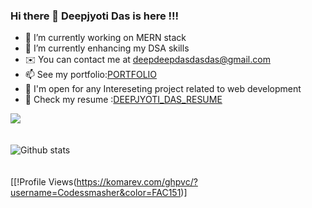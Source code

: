 ### Hi there 👋 Deepjyoti Das is here !!!

- 🔭 I’m currently working on MERN stack
- 🌱 I’m currently enhancing my DSA skills
- ✉️ You can contact me at [deepdeepdasdasdas@gmail.com](mailto:deepdeepdasdasdas@gmail.com)
- 📫 See my portfolio:[PORTFOLIO](https://portfolio-ebon-beta.vercel.app)
- 👯 I'm open for any Intereseting project related to web development
- 📄 Check my resume :[DEEPJYOTI_DAS_RESUME](https://drive.google.com/file/d/1yocZXh7nGxar6R-P8WkxhVgYfttCIvJ9/view?usp=sharing&usp=embed_facebook)


<a href=""> <img align="center" src="https://github-readme-stats-sigma-five.vercel.app/api/top-langs/?username=Codessmasher&theme=react&line_height=40&hide=css"/> </a>
<br/><br/><br/>
![Github stats](https://github-readme-stats-sigma-five.vercel.app/api?username=Codessmasher&theme=highcontrast&show_icons=true&count_private=true)
<br/><br/><br/>
[[!Profile Views(https://komarev.com/ghpvc/?username=Codessmasher&color=FAC151)]


